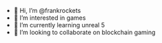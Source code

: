 - 👋 Hi, I’m @frankrockets
- 👀 I’m interested in games
- 🌱 I’m currently learning unreal 5
- 💞️ I’m looking to collaborate on blockchain gaming
